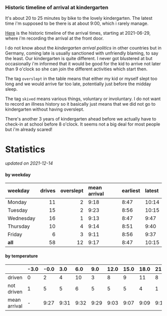 ### Historic timeline of arrival at kindergarten

It's about 20 to 25 minutes by bike to the lovely kindergarten. 
The latest time i'm supposed to be there is at about 9:00, 
which i rarely manage. 

[Here](times.csv) is the historic timeline of the arrival times, starting
at 2021-06-29, where i'm recording the arrival at the front door.

I do not know about the *kindergarten arrival politics* in other
countries but in Germany, coming late is usually sanctioned 
with unfriendly blaming, to say the least. Our kindergarten is quite
different. I never got blustered at but occasionally i'm informed
that it would be good for the kid to arrive not later than 9 o'clock
so she can join the different activities which start then. 

The tag `overslept` in the table means that either my kid or myself
slept too long and we would arrive far too late, potentially just
before the midday sleep.

The tag `skived` means various things, voluntary or involuntary. I 
do not want to record an illness history so it basically just means
that we did not go to kindergarten without having overslept.

There's another 3 years of kindergarten ahead before we actually 
have to check-in at school before 8 o'clock. It seems not a big deal
for most people but i'm already scared!


# Statistics

*updated on 2021-12-14*

#### by weekday

| weekday   |   drives |   overslept | mean arrival   | earliest   | latest   |
|:----------|---------:|------------:|:---------------|:-----------|:---------|
| Monday    |       11 |           2 | 9:18           | 8:47       | 10:14    |
| Tuesday   |       15 |           2 | 9:23           | 8:56       | 10:15    |
| Wednesday |       16 |           1 | 9:13           | 8:47       | 9:47     |
| Thursday  |       10 |           4 | 9:14           | 8:51       | 9:40     |
| Friday    |        6 |           3 | 9:11           | 8:56       | 9:37     |
| **all**   |       58 |          12 | 9:17           | 8:47       | 10:15    |

#### by temperature

|              | -3.0   | -0.0   | 3.0   | 6.0   | 9.0   | 12.0   | 15.0   | 18.0   | 21.0   | 24.0   |
|:-------------|:-------|:-------|:------|:------|:------|:-------|:-------|:-------|:-------|:-------|
| driven       | 0      | 2      | 4     | 10    | 3     | 8      | 9      | 11     | 8      | 3      |
| not driven   | 1      | 5      | 5     | 6     | 5     | 5      | 5      | 4      | 1      | 1      |
| mean arrival | -      | 9:27   | 9:31  | 9:32  | 9:29  | 9:03   | 9:07   | 9:09   | 9:17   | 9:15   |

